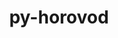 ---
title: "py-horovod"
layout: cache
categories: [package, develop-2025-04-20]
meta: {"compilers": ["gcc@11.4.0", "gcc@13.2.0"], "num_specs": 5, "num_specs_by_stack": {"e4s": 1, "ml-linux-aarch64-cpu": 1, "ml-linux-aarch64-cuda": 1, "ml-linux-x86_64-cpu": 1, "ml-linux-x86_64-cuda": 1, "root": 5}, "oss": ["ubuntu22.04", "ubuntu24.04"], "platforms": ["linux"], "stacks": ["e4s", "ml-linux-aarch64-cpu", "ml-linux-aarch64-cuda", "ml-linux-x86_64-cpu", "ml-linux-x86_64-cuda", "root"], "targets": ["aarch64", "x86_64_v3"], "versions": ["0.28.1"]}
spec_details: [{"compiler": "gcc@11.4.0", "hash": "oagbikbutm4uo37p5xn7wz3cfbz2yoad", "os": "ubuntu22.04", "platform": "linux", "size": "-", "stacks": ["e4s", "root"], "target": "x86_64_v3", "variants": ["build_system=python_pip", "controllers:=mpi", "~cuda", "frameworks:=pytorch", "patches:=9e22e31,9ecd4e8", "~rocm", "tensor_ops=gloo"], "versions": ["0.28.1"]}, {"compiler": "gcc@13.2.0", "hash": "qhnnrqvf52u36ntj6fqvsumcyecxy6ay", "os": "ubuntu24.04", "platform": "linux", "size": "-", "stacks": ["ml-linux-aarch64-cuda", "root"], "target": "aarch64", "variants": ["build_system=python_pip", "controllers:=mpi", "+cuda", "cuda_arch:=80", "frameworks:=pytorch", "patches:=9e22e31,9ecd4e8", "~rocm", "tensor_ops=nccl"], "versions": ["0.28.1"]}, {"compiler": "gcc@13.2.0", "hash": "qo7ek7ihs7gsd2sy3qes73zkfuivv25v", "os": "ubuntu24.04", "platform": "linux", "size": "-", "stacks": ["ml-linux-aarch64-cpu", "root"], "target": "aarch64", "variants": ["build_system=python_pip", "controllers:=mpi", "~cuda", "frameworks:=pytorch", "patches:=9e22e31,9ecd4e8", "~rocm", "tensor_ops=gloo"], "versions": ["0.28.1"]}, {"compiler": "gcc@13.2.0", "hash": "qrwt2r4si4wxwdpqwxcjwueol5xcxgp5", "os": "ubuntu24.04", "platform": "linux", "size": "-", "stacks": ["ml-linux-x86_64-cpu", "root"], "target": "x86_64_v3", "variants": ["build_system=python_pip", "controllers:=mpi", "~cuda", "frameworks:=pytorch", "patches:=9e22e31,9ecd4e8", "~rocm", "tensor_ops=gloo"], "versions": ["0.28.1"]}, {"compiler": "gcc@13.2.0", "hash": "s6ojqhgj32elwjs4hhwydkkz4wa7a7lx", "os": "ubuntu24.04", "platform": "linux", "size": "-", "stacks": ["ml-linux-x86_64-cuda", "root"], "target": "x86_64_v3", "variants": ["build_system=python_pip", "controllers:=mpi", "+cuda", "cuda_arch:=80", "frameworks:=pytorch", "patches:=9e22e31,9ecd4e8", "~rocm", "tensor_ops=nccl"], "versions": ["0.28.1"]}]
---